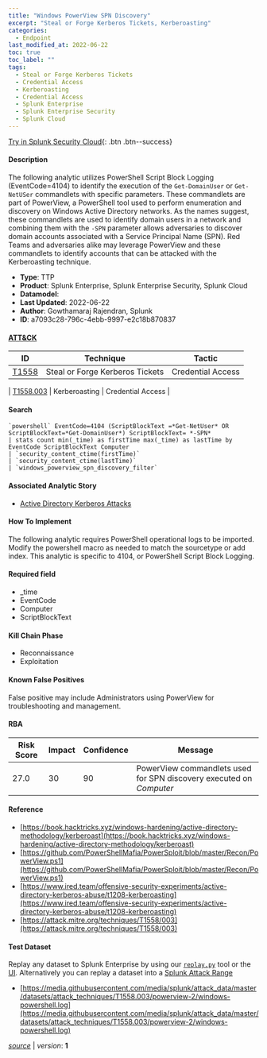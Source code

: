 ```yaml
---
title: "Windows PowerView SPN Discovery"
excerpt: "Steal or Forge Kerberos Tickets, Kerberoasting"
categories:
  - Endpoint
last_modified_at: 2022-06-22
toc: true
toc_label: ""
tags:
  - Steal or Forge Kerberos Tickets
  - Credential Access
  - Kerberoasting
  - Credential Access
  - Splunk Enterprise
  - Splunk Enterprise Security
  - Splunk Cloud
---
```




[Try in Splunk Security Cloud](https://www.splunk.com/en_us/cyber-security.html){: .btn .btn--success}

#### Description

The following analytic utilizes PowerShell Script Block Logging (EventCode=4104) to identify the execution of the `Get-DomainUser` or `Get-NetUSer` commandlets with specific parameters. These commandlets are part of PowerView, a PowerShell tool used to perform enumeration and discovery on Windows Active Directory networks. As the names suggest, these commandlets are used to identify domain users in a network and combining them with the `-SPN` parameter allows adversaries to discover domain accounts associated with a Service Principal Name (SPN). Red Teams and adversaries alike may leverage PowerView and these commandlets to identify accounts that can be attacked with the Kerberoasting technique.

- **Type**: TTP
- **Product**: Splunk Enterprise, Splunk Enterprise Security, Splunk Cloud
- **Datamodel**: 
- **Last Updated**: 2022-06-22
- **Author**: Gowthamaraj Rajendran, Splunk
- **ID**: a7093c28-796c-4ebb-9997-e2c18b870837


#### [ATT&CK](https://attack.mitre.org/)

| ID          | Technique   | Tactic         |
| ----------- | ----------- |--------------- |
| [T1558](https://attack.mitre.org/techniques/T1558/) | Steal or Forge Kerberos Tickets | Credential Access |

| [T1558.003](https://attack.mitre.org/techniques/T1558/003/) | Kerberoasting | Credential Access |

#### Search

```
`powershell` EventCode=4104 (ScriptBlockText =*Get-NetUser* OR ScriptBlockText=*Get-DomainUser*) ScriptBlockText= *-SPN* 
| stats count min(_time) as firstTime max(_time) as lastTime by EventCode ScriptBlockText Computer 
| `security_content_ctime(firstTime)` 
| `security_content_ctime(lastTime)`
| `windows_powerview_spn_discovery_filter`
```

#### Associated Analytic Story
* [Active Directory Kerberos Attacks](/stories/active_directory_kerberos_attacks)


#### How To Implement
The following analytic requires PowerShell operational logs to be imported. Modify the powershell macro as needed to match the sourcetype or add index. This analytic is specific to 4104, or PowerShell Script Block Logging.

#### Required field
* _time
* EventCode
* Computer
* ScriptBlockText


#### Kill Chain Phase
* Reconnaissance
* Exploitation


#### Known False Positives
False positive may include Administrators using PowerView for troubleshooting and management.


#### RBA

| Risk Score  | Impact      | Confidence   | Message      |
| ----------- | ----------- |--------------|--------------|
| 27.0 | 30 | 90 | PowerView commandlets used for SPN discovery executed on $Computer$ |




#### Reference

* [https://book.hacktricks.xyz/windows-hardening/active-directory-methodology/kerberoast](https://book.hacktricks.xyz/windows-hardening/active-directory-methodology/kerberoast)
* [https://github.com/PowerShellMafia/PowerSploit/blob/master/Recon/PowerView.ps1](https://github.com/PowerShellMafia/PowerSploit/blob/master/Recon/PowerView.ps1)
* [https://www.ired.team/offensive-security-experiments/active-directory-kerberos-abuse/t1208-kerberoasting](https://www.ired.team/offensive-security-experiments/active-directory-kerberos-abuse/t1208-kerberoasting)
* [https://attack.mitre.org/techniques/T1558/003](https://attack.mitre.org/techniques/T1558/003)



#### Test Dataset
Replay any dataset to Splunk Enterprise by using our [`replay.py`](https://github.com/splunk/attack_data#using-replaypy) tool or the [UI](https://github.com/splunk/attack_data#using-ui).
Alternatively you can replay a dataset into a [Splunk Attack Range](https://github.com/splunk/attack_range#replay-dumps-into-attack-range-splunk-server)

* [https://media.githubusercontent.com/media/splunk/attack_data/master/datasets/attack_techniques/T1558.003/powerview-2/windows-powershell.log](https://media.githubusercontent.com/media/splunk/attack_data/master/datasets/attack_techniques/T1558.003/powerview-2/windows-powershell.log)



[*source*](https://github.com/splunk/security_content/tree/develop/detections/endpoint/windows_powerview_spn_discovery.yml) \| *version*: **1**